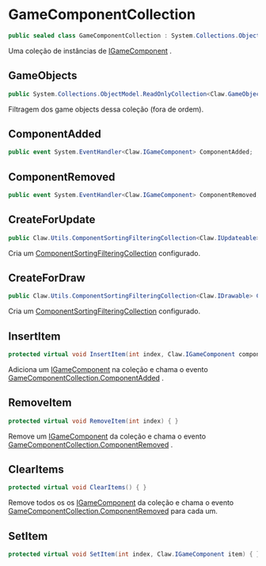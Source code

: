 # GameComponentCollection
```csharp
public sealed class GameComponentCollection : System.Collections.ObjectModel.Collection<IGameComponent>
```
Uma coleção de instâncias de [IGameComponent](/API/Claw/IGameComponent.md#IGameComponent) .<br />
## GameObjects
```csharp
public System.Collections.ObjectModel.ReadOnlyCollection<Claw.GameObject> GameObjects;
```
Filtragem dos game objects dessa coleção (fora de ordem).<br />
## ComponentAdded
```csharp
public event System.EventHandler<Claw.IGameComponent> ComponentAdded;
```
## ComponentRemoved
```csharp
public event System.EventHandler<Claw.IGameComponent> ComponentRemoved;
```
## CreateForUpdate
```csharp
public Claw.Utils.ComponentSortingFilteringCollection<Claw.IUpdateable> CreateForUpdate() { }
```
Cria um [ComponentSortingFilteringCollection<T>](/API/Claw/Utils/ComponentSortingFilteringCollection`1.md#ComponentSortingFilteringCollection\<T>) configurado.<br />
## CreateForDraw
```csharp
public Claw.Utils.ComponentSortingFilteringCollection<Claw.IDrawable> CreateForDraw() { }
```
Cria um [ComponentSortingFilteringCollection<T>](/API/Claw/Utils/ComponentSortingFilteringCollection`1.md#ComponentSortingFilteringCollection\<T>) configurado.<br />
## InsertItem
```csharp
protected virtual void InsertItem(int index, Claw.IGameComponent component) { }
```
Adiciona um [IGameComponent](/API/Claw/IGameComponent.md#IGameComponent) na coleção e chama o evento [GameComponentCollection.ComponentAdded](/API/Claw/GameComponentCollection.md#ComponentAdded) .<br />
## RemoveItem
```csharp
protected virtual void RemoveItem(int index) { }
```
Remove um [IGameComponent](/API/Claw/IGameComponent.md#IGameComponent) da coleção e chama o evento [GameComponentCollection.ComponentRemoved](/API/Claw/GameComponentCollection.md#ComponentRemoved) .<br />
## ClearItems
```csharp
protected virtual void ClearItems() { }
```
Remove todos os os [IGameComponent](/API/Claw/IGameComponent.md#IGameComponent) da coleção e chama o evento [GameComponentCollection.ComponentRemoved](/API/Claw/GameComponentCollection.md#ComponentRemoved) para cada um.<br />
## SetItem
```csharp
protected virtual void SetItem(int index, Claw.IGameComponent item) { }
```
